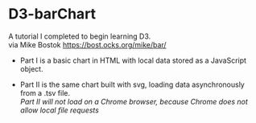 # D3-barChart
A tutorial I completed to begin learning D3.  
via Mike Bostok https://bost.ocks.org/mike/bar/

- Part I is a basic chart in HTML with local data stored as a JavaScript object.

- Part II is the same chart built with svg, loading data asynchronously from a .tsv file.  
  *Part II will not load on a Chrome browser, because Chrome does not allow local file requests*
